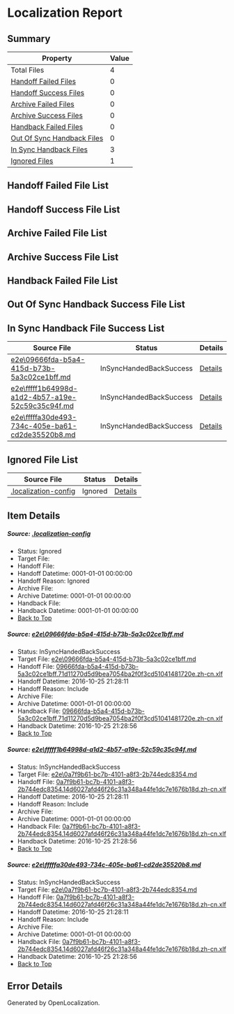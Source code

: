 # <a name='report-top'></a> Localization Report

## Summary
 Property | Value 
 -------- | ----- 
 Total Files | 4
[ Handoff Failed Files ](#handoff-failed-list)| 0
[ Handoff Success Files ](#handoff-success-list)| 0
[ Archive Failed Files ](#archive-failed-list)| 0
[ Archive Success Files ](#archive-success-list)| 0
[ Handback Failed Files ](#handback-failed-list)| 0
[ Out Of Sync Handback Files ](#outofsync-handback-success-list)| 0
[ In Sync Handback Files ](#insync-handback-success-list)| 3
[ Ignored Files ](#ignored-list)| 1

## <a name='handoff-failed-list'></a> Handoff Failed File List

## <a name='handoff-success-list'></a> Handoff Success File List

## <a name='archive-failed-list'></a> Archive Failed File List

## <a name='archive-success-list'></a> Archive Success File List

## <a name='handback-failed-list'></a> Handback Failed File List

## <a name='outofsync-handback-success-list'></a> Out Of Sync Handback Success File List

## <a name='insync-handback-success-list'></a> In Sync Handback File Success List
 Source File | Status | Details 
 ----------- | ------ | ------- 
 [e2e\09666fda-b5a4-415d-b73b-5a3c02ce1bff.md](https://github.com/OpenLocalizationTestOrg/ol-test0/blob/11e2c22d67d4182c851a8e72056bfd6bec40b887/e2e/09666fda-b5a4-415d-b73b-5a3c02ce1bff.md) | InSyncHandedBackSuccess | [Details](#96d8d11666def2d59b39c9e2951a80ab914462731)
 [e2e\fffff1b64998d-a1d2-4b57-a19e-52c59c35c94f.md](https://github.com/OpenLocalizationTestOrg/ol-test0/blob/ad3f05545e759528056d8d83b98a49c3a2e17cb3/e2e/fffff1b64998d-a1d2-4b57-a19e-52c59c35c94f.md) | InSyncHandedBackSuccess | [Details](#ee9d8abe284a9938cbe4ecaf8a942c0649ac29252)
 [e2e\fffffa30de493-734c-405e-ba61-cd2de35520b8.md](https://github.com/OpenLocalizationTestOrg/ol-test0/blob/ad3f05545e759528056d8d83b98a49c3a2e17cb3/e2e/fffffa30de493-734c-405e-ba61-cd2de35520b8.md) | InSyncHandedBackSuccess | [Details](#ee9d8abe284a9938cbe4ecaf8a942c0649ac29253)

## <a name='ignored-list'></a> Ignored File List
 Source File | Status | Details 
 ----------- | ------ | ------- 
 [.localization-config](https://github.com/OpenLocalizationTestOrg/ol-test0/blob/ad3f05545e759528056d8d83b98a49c3a2e17cb3/.localization-config) | Ignored | [Details](#c268a05ecaa7ec85942ed632c29928ee5bd6da8d0)

## Item Details
##### <a name='c268a05ecaa7ec85942ed632c29928ee5bd6da8d0'></a> Source: [.localization-config](https://github.com/OpenLocalizationTestOrg/ol-test0/blob/ad3f05545e759528056d8d83b98a49c3a2e17cb3/.localization-config)
* Status: Ignored
* Target File: 
* Handoff File: 
* Handoff Datetime: 0001-01-01 00:00:00
* Handoff Reason: Ignored
* Archive File: 
* Archive Datetime: 0001-01-01 00:00:00
* Handback File: 
* Handback Datetime: 0001-01-01 00:00:00
* [Back to Top](#report-top)

##### <a name='96d8d11666def2d59b39c9e2951a80ab914462731'></a> Source: [e2e\09666fda-b5a4-415d-b73b-5a3c02ce1bff.md](https://github.com/OpenLocalizationTestOrg/ol-test0/blob/11e2c22d67d4182c851a8e72056bfd6bec40b887/e2e/09666fda-b5a4-415d-b73b-5a3c02ce1bff.md)
* Status: InSyncHandedBackSuccess
* Target File: [e2e\09666fda-b5a4-415d-b73b-5a3c02ce1bff.md](https://github.com/OpenLocalizationTestOrg/ol-test0-zhcn/blob/0503bbb68ce846ac1f38fd658f7697f7c7dff8fb/e2e/09666fda-b5a4-415d-b73b-5a3c02ce1bff.md)
* Handoff File: [09666fda-b5a4-415d-b73b-5a3c02ce1bff.71d11270d5d9bea7054ba2f0f3cd51041481720e.zh-cn.xlf](https://github.com/OpenLocalizationTestOrg/ol-test0-handoff/blob/c8b5a52d7ebc46f60c887265aceb9e683173bd16/ol-handoff/OpenLocalizationTestOrg/ol-test0-zhcn/shujia/ht/09666fda-b5a4-415d-b73b-5a3c02ce1bff.71d11270d5d9bea7054ba2f0f3cd51041481720e.zh-cn.xlf)
* Handoff Datetime: 2016-10-25 21:28:11
* Handoff Reason: Include
* Archive File: 
* Archive Datetime: 0001-01-01 00:00:00
* Handback File: [09666fda-b5a4-415d-b73b-5a3c02ce1bff.71d11270d5d9bea7054ba2f0f3cd51041481720e.zh-cn.xlf](https://github.com/OpenLocalizationTestOrg/ol-test0-handback/blob/b6ab5c78b39406439992ad706d51d582078d84f7/ol-handback/OpenLocalizationTestOrg/ol-test0-zhcn/shujia/ht/09666fda-b5a4-415d-b73b-5a3c02ce1bff.71d11270d5d9bea7054ba2f0f3cd51041481720e.zh-cn.xlf)
* Handback Datetime: 2016-10-25 21:28:56
* [Back to Top](#report-top)

##### <a name='ee9d8abe284a9938cbe4ecaf8a942c0649ac29252'></a> Source: [e2e\fffff1b64998d-a1d2-4b57-a19e-52c59c35c94f.md](https://github.com/OpenLocalizationTestOrg/ol-test0/blob/ad3f05545e759528056d8d83b98a49c3a2e17cb3/e2e/fffff1b64998d-a1d2-4b57-a19e-52c59c35c94f.md)
* Status: InSyncHandedBackSuccess
* Target File: [e2e\0a7f9b61-bc7b-4101-a8f3-2b744edc8354.md](https://github.com/OpenLocalizationTestOrg/ol-test0-zhcn/blob/0503bbb68ce846ac1f38fd658f7697f7c7dff8fb/e2e/0a7f9b61-bc7b-4101-a8f3-2b744edc8354.md)
* Handoff File: [0a7f9b61-bc7b-4101-a8f3-2b744edc8354.14d6027afd46f26c31a348a44fe1dc7e1676b18d.zh-cn.xlf](https://github.com/OpenLocalizationTestOrg/ol-test0-handoff/blob/c8b5a52d7ebc46f60c887265aceb9e683173bd16/ol-handoff/OpenLocalizationTestOrg/ol-test0-zhcn/shujia/ht/0a7f9b61-bc7b-4101-a8f3-2b744edc8354.14d6027afd46f26c31a348a44fe1dc7e1676b18d.zh-cn.xlf)
* Handoff Datetime: 2016-10-25 21:28:11
* Handoff Reason: Include
* Archive File: 
* Archive Datetime: 0001-01-01 00:00:00
* Handback File: [0a7f9b61-bc7b-4101-a8f3-2b744edc8354.14d6027afd46f26c31a348a44fe1dc7e1676b18d.zh-cn.xlf](https://github.com/OpenLocalizationTestOrg/ol-test0-handback/blob/b6ab5c78b39406439992ad706d51d582078d84f7/ol-handback/OpenLocalizationTestOrg/ol-test0-zhcn/shujia/ht/0a7f9b61-bc7b-4101-a8f3-2b744edc8354.14d6027afd46f26c31a348a44fe1dc7e1676b18d.zh-cn.xlf)
* Handback Datetime: 2016-10-25 21:28:56
* [Back to Top](#report-top)

##### <a name='ee9d8abe284a9938cbe4ecaf8a942c0649ac29253'></a> Source: [e2e\fffffa30de493-734c-405e-ba61-cd2de35520b8.md](https://github.com/OpenLocalizationTestOrg/ol-test0/blob/ad3f05545e759528056d8d83b98a49c3a2e17cb3/e2e/fffffa30de493-734c-405e-ba61-cd2de35520b8.md)
* Status: InSyncHandedBackSuccess
* Target File: [e2e\0a7f9b61-bc7b-4101-a8f3-2b744edc8354.md](https://github.com/OpenLocalizationTestOrg/ol-test0-zhcn/blob/0503bbb68ce846ac1f38fd658f7697f7c7dff8fb/e2e/0a7f9b61-bc7b-4101-a8f3-2b744edc8354.md)
* Handoff File: [0a7f9b61-bc7b-4101-a8f3-2b744edc8354.14d6027afd46f26c31a348a44fe1dc7e1676b18d.zh-cn.xlf](https://github.com/OpenLocalizationTestOrg/ol-test0-handoff/blob/c8b5a52d7ebc46f60c887265aceb9e683173bd16/ol-handoff/OpenLocalizationTestOrg/ol-test0-zhcn/shujia/ht/0a7f9b61-bc7b-4101-a8f3-2b744edc8354.14d6027afd46f26c31a348a44fe1dc7e1676b18d.zh-cn.xlf)
* Handoff Datetime: 2016-10-25 21:28:11
* Handoff Reason: Include
* Archive File: 
* Archive Datetime: 0001-01-01 00:00:00
* Handback File: [0a7f9b61-bc7b-4101-a8f3-2b744edc8354.14d6027afd46f26c31a348a44fe1dc7e1676b18d.zh-cn.xlf](https://github.com/OpenLocalizationTestOrg/ol-test0-handback/blob/b6ab5c78b39406439992ad706d51d582078d84f7/ol-handback/OpenLocalizationTestOrg/ol-test0-zhcn/shujia/ht/0a7f9b61-bc7b-4101-a8f3-2b744edc8354.14d6027afd46f26c31a348a44fe1dc7e1676b18d.zh-cn.xlf)
* Handback Datetime: 2016-10-25 21:28:56
* [Back to Top](#report-top)


## Error Details

Generated by OpenLocalization.
